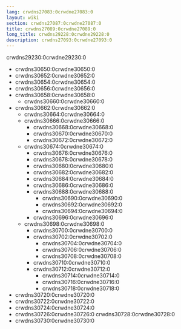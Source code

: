 ```yaml
---
lang: crwdns27083:0crwdne27083:0
layout: wiki
section: crwdns27087:0crwdne27087:0
title: crwdns27089:0crwdne27089:0
long_title: crwdns29228:0crwdne29228:0
description: crwdns27093:0crwdne27093:0
---
```


crwdns29230:0crwdne29230:0
- crwdns30650:0crwdne30650:0
- crwdns30652:0crwdne30652:0
- crwdns30654:0crwdne30654:0
- crwdns30656:0crwdne30656:0
- crwdns30658:0crwdne30658:0
  - crwdns30660:0crwdne30660:0
- crwdns30662:0crwdne30662:0
   - crwdns30664:0crwdne30664:0
   - crwdns30666:0crwdne30666:0
      - crwdns30668:0crwdne30668:0
      - crwdns30670:0crwdne30670:0
      - crwdns30672:0crwdne30672:0
   - crwdns30674:0crwdne30674:0
      - crwdns30676:0crwdne30676:0
      - crwdns30678:0crwdne30678:0
      - crwdns30680:0crwdne30680:0
      - crwdns30682:0crwdne30682:0
      - crwdns30684:0crwdne30684:0
      - crwdns30686:0crwdne30686:0
      - crwdns30688:0crwdne30688:0
        - crwdns30690:0crwdne30690:0
        - crwdns30692:0crwdne30692:0
        - crwdns30694:0crwdne30694:0
      - crwdns30696:0crwdne30696:0
   - crwdns30698:0crwdne30698:0
      - crwdns30700:0crwdne30700:0
      - crwdns30702:0crwdne30702:0
         - crwdns30704:0crwdne30704:0
         - crwdns30706:0crwdne30706:0
         - crwdns30708:0crwdne30708:0
      - crwdns30710:0crwdne30710:0
      - crwdns30712:0crwdne30712:0
        - crwdns30714:0crwdne30714:0
        - crwdns30716:0crwdne30716:0
        - crwdns30718:0crwdne30718:0
- crwdns30720:0crwdne30720:0
- crwdns30722:0crwdne30722:0
- crwdns30724:0crwdne30724:0
- crwdns30726:0crwdne30726:0 crwdns30728:0crwdne30728:0
- crwdns30730:0crwdne30730:0
